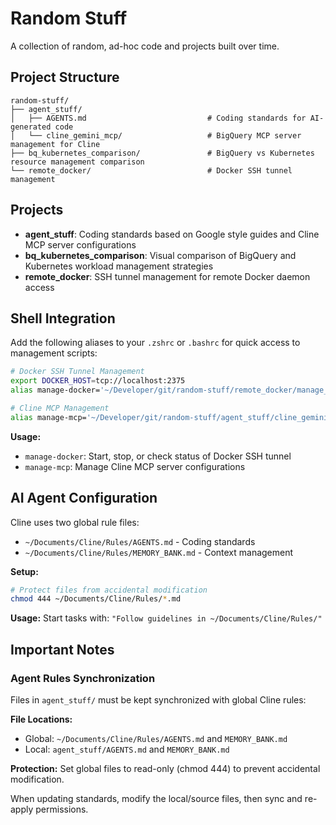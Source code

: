 # Random Stuff

A collection of random, ad-hoc code and projects built over time.

## Project Structure

```
random-stuff/
├── agent_stuff/
│   ├── AGENTS.md                           # Coding standards for AI-generated code
│   └── cline_gemini_mcp/                   # BigQuery MCP server management for Cline
├── bq_kubernetes_comparison/               # BigQuery vs Kubernetes resource management comparison
└── remote_docker/                          # Docker SSH tunnel management
```

## Projects

- **agent_stuff**: Coding standards based on Google style guides and Cline MCP server configurations
- **bq_kubernetes_comparison**: Visual comparison of BigQuery and Kubernetes workload management strategies
- **remote_docker**: SSH tunnel management for remote Docker daemon access

## Shell Integration

Add the following aliases to your `.zshrc` or `.bashrc` for quick access to management scripts:

```bash
# Docker SSH Tunnel Management
export DOCKER_HOST=tcp://localhost:2375
alias manage-docker='~/Developer/git/random-stuff/remote_docker/manage_docker_tunnel.sh'

# Cline MCP Management
alias manage-mcp='~/Developer/git/random-stuff/agent_stuff/cline_gemini_mcp/manage_mcp_servers.sh'
```

**Usage:**
- `manage-docker`: Start, stop, or check status of Docker SSH tunnel
- `manage-mcp`: Manage Cline MCP server configurations

## AI Agent Configuration

Cline uses two global rule files:
- `~/Documents/Cline/Rules/AGENTS.md` - Coding standards
- `~/Documents/Cline/Rules/MEMORY_BANK.md` - Context management

**Setup:**
```bash
# Protect files from accidental modification
chmod 444 ~/Documents/Cline/Rules/*.md
```

**Usage:**
Start tasks with: `"Follow guidelines in ~/Documents/Cline/Rules/"`

## Important Notes

### Agent Rules Synchronization

Files in `agent_stuff/` must be kept synchronized with global Cline rules:

**File Locations:**
- Global: `~/Documents/Cline/Rules/AGENTS.md` and `MEMORY_BANK.md`
- Local: `agent_stuff/AGENTS.md` and `MEMORY_BANK.md`

**Protection:**
Set global files to read-only (chmod 444) to prevent accidental modification.

When updating standards, modify the local/source files, then sync and re-apply permissions.
